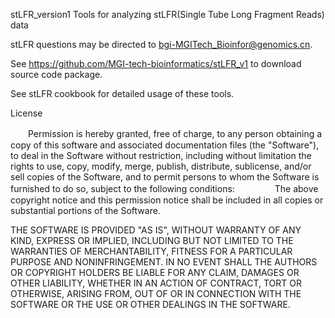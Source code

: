 stLFR_version1
Tools for analyzing stLFR(Single Tube Long Fragment Reads) data

stLFR questions may be directed to bgi-MGITech_Bioinfor@genomics.cn.

See https://github.com/MGI-tech-bioinformatics/stLFR_v1 to download source code package.

See stLFR cookbook for detailed usage of these tools.


License

　　Permission is hereby granted, free of charge, to any person obtaining a copy of this software and associated documentation files (the "Software"), to deal in the Software without restriction, including without limitation the rights to use, copy, modify, merge, publish, distribute, sublicense, and/or sell copies of the Software, and to permit persons to whom the Software is furnished to do so, subject to the following conditions:
　　
　　The above copyright notice and this permission notice shall be included in all copies or substantial portions of the Software.

THE SOFTWARE IS PROVIDED "AS IS", WITHOUT WARRANTY OF ANY KIND, EXPRESS OR IMPLIED, INCLUDING BUT NOT LIMITED TO THE WARRANTIES OF MERCHANTABILITY, FITNESS FOR A PARTICULAR PURPOSE AND NONINFRINGEMENT. IN NO EVENT SHALL THE AUTHORS OR COPYRIGHT HOLDERS BE LIABLE FOR ANY CLAIM, DAMAGES OR OTHER LIABILITY, WHETHER IN AN ACTION OF CONTRACT, TORT OR OTHERWISE, ARISING FROM, OUT OF OR IN CONNECTION WITH THE SOFTWARE OR THE USE OR OTHER DEALINGS IN THE SOFTWARE.
